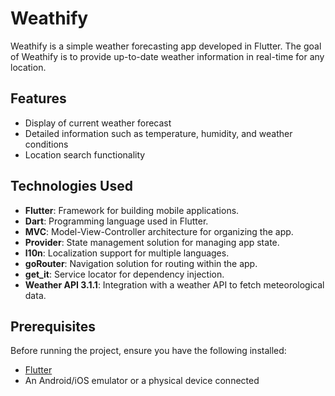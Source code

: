 # Weathify

Weathify is a simple weather forecasting app developed in Flutter. The goal of Weathify is to provide up-to-date weather information in real-time for any location.

## Features

- Display of current weather forecast
- Detailed information such as temperature, humidity, and weather conditions
- Location search functionality

## Technologies Used

- **Flutter**: Framework for building mobile applications.
- **Dart**: Programming language used in Flutter.
- **MVC**: Model-View-Controller architecture for organizing the app.
- **Provider**: State management solution for managing app state.
- **l10n**: Localization support for multiple languages.
- **goRouter**: Navigation solution for routing within the app.
- **get_it**: Service locator for dependency injection.
- **Weather API 3.1.1**: Integration with a weather API to fetch meteorological data.

## Prerequisites

Before running the project, ensure you have the following installed:

- [Flutter](https://flutter.dev/docs/get-started/install)
- An Android/iOS emulator or a physical device connected
